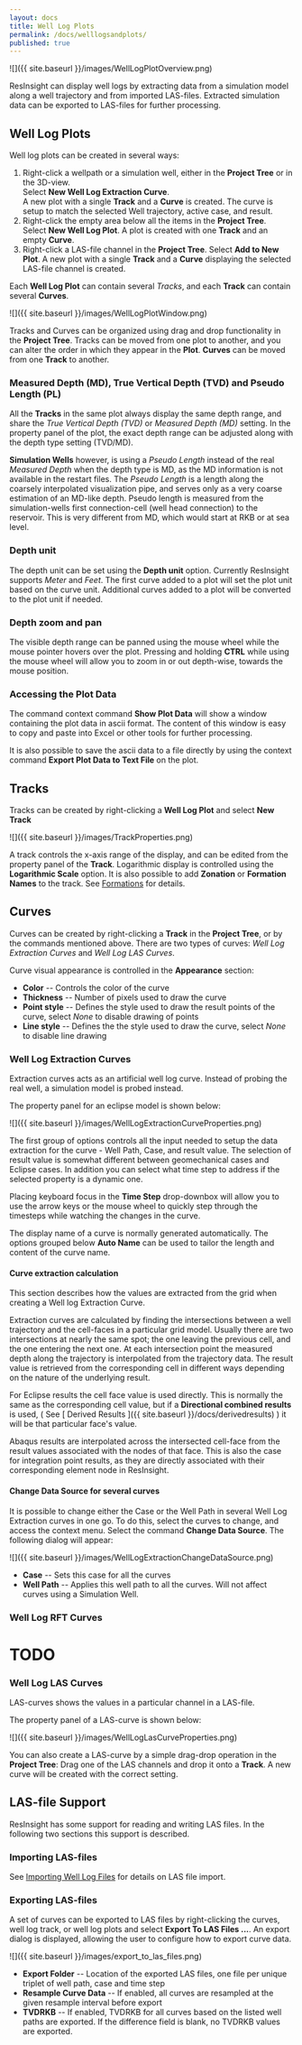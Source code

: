```yaml
---
layout: docs
title: Well Log Plots
permalink: /docs/welllogsandplots/
published: true
---
```


![]({{ site.baseurl }}/images/WellLogPlotOverview.png)

ResInsight can display well logs by extracting data from a simulation model along a well trajectory and from imported LAS-files. Extracted simulation data can be exported to LAS-files for further processing. 

## Well Log Plots 

Well log plots can be created in several ways: 

1. Right-click a wellpath or a simulation well, either in the **Project Tree** or in the 3D-view.  
   Select **New Well Log Extraction Curve**.   
   A new plot with a single **Track** and a **Curve** is created. The curve is setup to match the 
   selected Well trajectory, active case, and result. 
2. Right-click the empty area below all the items in the **Project Tree**.  
   Select **New Well Log Plot**. 
   A plot is created with one **Track** and an empty **Curve**.
3. Right-click a LAS-file channel in the **Project Tree**.
   Select **Add to New Plot**. 
   A new plot with a single **Track** and a **Curve**  displaying the selected LAS-file channel is created.

Each **Well Log Plot** can contain several *Tracks*, and each **Track** can contain several **Curves**.

![]({{ site.baseurl }}/images/WellLogPlotWindow.png)

Tracks and Curves can be organized using drag and drop functionality in the **Project Tree**. Tracks can be moved from one plot to another, and you can alter the order in which they appear in the **Plot**. **Curves** can be moved from one **Track** to another.

### Measured Depth (MD), True Vertical Depth (TVD) and Pseudo Length (PL)

All the **Tracks** in the same plot always display the same depth range, and share the *True Vertical Depth (TVD)* or *Measured Depth (MD)* setting. In the property panel of the plot, the exact depth range can be adjusted along with the depth type setting (TVD/MD). 

**Simulation Wells** however, is using a *Pseudo Length* instead of the real *Measured Depth* when the depth type is MD, as the MD information is not available in the restart files. The *Pseudo Length* is a length along the coarsely interpolated visualization pipe, and serves only as a very coarse estimation of an MD-like depth. Pseudo length is measured from the simulation-wells first connection-cell (well head connection) to the reservoir. This is very different from MD, which would start at RKB or at sea level.

### Depth unit

The depth unit can be set using the **Depth unit** option. Currently ResInsight supports *Meter* and *Feet*. The first curve added to a plot will set the plot unit based on the curve unit. Additional curves added to a plot will be converted to the plot unit if needed.

### Depth zoom and pan

The visible depth range can be panned using the mouse wheel while the mouse pointer hovers over the plot.
Pressing and holding **CTRL** while using the mouse wheel will allow you to zoom in or out depth-wise, towards the mouse position.

### Accessing the Plot Data

The command context command **Show Plot Data** will show a window containing the plot data in ascii format. The content of this window is easy to copy and paste into Excel or other tools for further processing.

It is also possible to save the ascii data to a file directly by using the context command **Export Plot Data to Text File** on the plot. 

## Tracks

Tracks can be created by right-clicking a **Well Log Plot** and select **New Track**

![]({{ site.baseurl }}/images/TrackProperties.png)

A track controls the x-axis range of the display, and can be edited from the property panel of the **Track**. 
Logarithmic display is controlled using the **Logarithmic Scale** option. It is also possible to add **Zonation** or **Formation Names** to the track. See [Formations]({{site.baseurl}}/docs/formations) for details.

## Curves

Curves can be created by right-clicking a **Track** in the **Project Tree**, or by the commands mentioned above.
There are two types of curves: *Well Log Extraction Curves* and *Well Log LAS Curves*. 

Curve visual appearance is controlled in the **Appearance** section:

- **Color** -- Controls the color of the curve
- **Thickness** -- Number of pixels used to draw the curve
- **Point style** -- Defines the style used to draw the result points of the curve, select *None* to disable drawing of points
- **Line style** -- Defines the the style used to draw the curve, select  *None* to disable line drawing

### Well Log Extraction Curves

Extraction curves acts as an artificial well log curve. Instead of probing the real well, a simulation model is probed instead.

The property panel for an eclipse model is shown below:

![]({{ site.baseurl }}/images/WellLogExtractionCurveProperties.png)

The first group of options controls all the input needed to setup the data extraction for the curve - Well Path, Case, and result value. The selection of result value is somewhat different between geomechanical cases and Eclipse cases. In addition you can select what time step to address if the selected property is a dynamic one. 

<div class="note">
Placing keyboard focus in the <b>Time Step</b> drop-downbox will allow you to use the arrow keys or the mouse wheel to quickly step through the timesteps while watching the changes in the curve. 
</div>

The display name of a curve is normally generated automatically. The options grouped below **Auto Name** can be used to tailor the length and content of the curve name.

#### Curve extraction calculation

This section describes how the values are extracted from the grid when creating a Well log Extraction Curve.

Extraction curves are calculated by finding the intersections between a well trajectory and the cell-faces in a particular grid model. Usually there are two intersections at nearly the same spot; the one leaving the previous cell, and the one entering the next one. At each intersection point the measured depth along the trajectory is interpolated from the trajectory data. The result value is retrieved from the corresponding cell in different ways depending on the nature of the underlying result. 

For Eclipse results the cell face value is used directly. This is normally the same as the corresponding cell value, but if a **Directional combined results** is used, ( See [ Derived Results ]({{ site.baseurl }}/docs/derivedresults) ) it will be that particular face's value.

Abaqus results are interpolated across the intersected cell-face from the result values associated with the nodes of that face. This is also the case for integration point results, as they are directly associated with their corresponding element node in ResInsight. 

#### Change Data Source for several curves

It is possible to change either the Case or the Well Path in several Well Log Extraction curves in one go. To do this, select the curves to change, and access the context menu. Select the command **Change Data Source**. The following dialog will appear:

![]({{ site.baseurl }}/images/WellLogExtractionChangeDataSource.png)

- **Case** -- Sets this case for all the curves
- **Well Path** -- Applies this well path to all the curves. Will not affect curves using a Simulation Well.

### Well Log RFT Curves

# TODO

### Well Log LAS Curves

LAS-curves shows the values in a particular channel in a LAS-file.

The property panel of a LAS-curve is shown below:

![]({{ site.baseurl }}/images/WellLogLasCurveProperties.png)

<div class="note">
You can also create a LAS-curve by a simple drag-drop operation in the <b>Project Tree</b>: Drag one of the LAS channels and drop it onto a <b>Track</b>. A new curve will be created with the correct setting.
</div>

## LAS-file Support

ResInsight has some support for reading and writing LAS files. In the following two sections this support is described.

### Importing LAS-files
See [Importing Well Log Files]({{site.baseurl}}/docs/wellpaths#importing-well-log-files) for details on LAS file import.

### Exporting LAS-files

A set of curves can be exported to LAS files by right-clicking the curves, well log track, or well log plots and select **Export To LAS Files ...**. An export dialog is displayed, allowing the user to configure how to export curve data.

![]({{ site.baseurl }}/images/export_to_las_files.png)

- **Export Folder** -- Location of the exported LAS files, one file per unique triplet of well path, case and time step
- **Resample Curve Data** -- If enabled, all curves are resampled at the given resample interval before export
- **TVDRKB** -- If enabled, TVDRKB for all curves based on the listed well paths are exported. If the difference field is blank, no TVDRKB values are exported.


